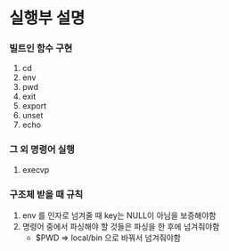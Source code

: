 # 실행부 설명
### 빌트인 함수 구현
1. cd
2. env
3. pwd
4. exit
5. export
6. unset
7. echo
### 그 외 명령어 실행
1. execvp

### 구조체 받을 때 규칙
1. env 를 인자로 넘겨줄 때 key는 NULL이 아님을 보증해야함
2. 명령어 중에서 파싱해야 할 것들은 파싱을 한 후에 넘겨줘야함
    - $PWD => local/bin 으로 바꿔서 넘겨줘야함